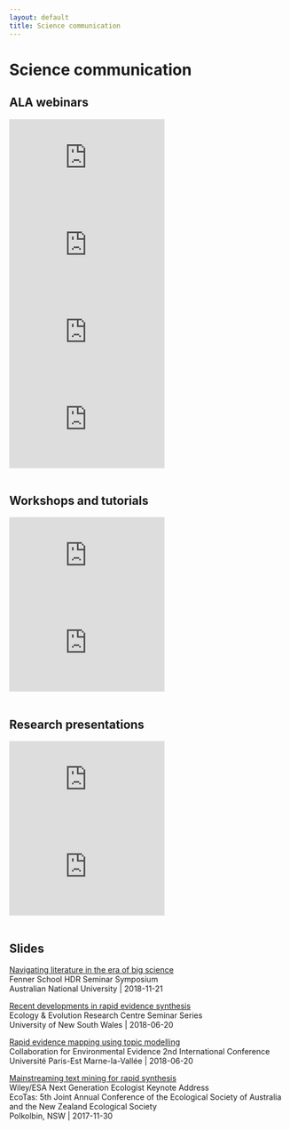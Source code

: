 ```yaml
---
layout: default
title: Science communication
---
```

<head>
  <!-- Global site tag (gtag.js) - Google Analytics -->
  <script async src="https://www.googletagmanager.com/gtag/js?id=UA-121833450-1"></script>
  <script>
    window.dataLayer = window.dataLayer || [];
    function gtag(){dataLayer.push(arguments);}
    gtag('js', new Date());

    gtag('config', 'UA-121833450-1');
  </script>
</head>


# Science communication

## ALA webinars

<iframe 
  width="280" 
  height="157" 
  src="https://www.youtube.com/embed/-lOHhW3Wbgo" 
  title="YouTube video player" 
  frameborder="0" 
  allow="accelerometer; autoplay; clipboard-write; encrypted-media; gyroscope; picture-in-picture" 
  allowfullscreen></iframe>

<iframe 
  width="280" 
  height="157" 
  src="https://www.youtube.com/embed/1wmq4dp3ldU" 
  title="YouTube video player" 
  frameborder="0" 
  allow="accelerometer; autoplay; clipboard-write; encrypted-media; gyroscope; picture-in-picture" 
  allowfullscreen></iframe>

<iframe 
  width="280" 
  height="157" 
  src="https://www.youtube.com/embed/1KG39INT7vQ" 
  title="YouTube video player" 
  frameborder="0" 
  allow="accelerometer; autoplay; clipboard-write; encrypted-media; gyroscope; picture-in-picture" 
  allowfullscreen></iframe>  
  
<iframe 
  width="280" 
  height="157" 
  src="https://www.youtube.com/embed/KQ39wR5qcnc" 
  title="YouTube video player" 
  frameborder="0" 
  allow="accelerometer; autoplay; clipboard-write; encrypted-media; gyroscope; picture-in-picture" 
  allowfullscreen></iframe>

<br>
<br>

## Workshops and tutorials

<iframe 
  width="280" 
  height="157" 
  src="https://www.youtube.com/embed/A5XBh8zAMfo" 
  title="YouTube video player" 
  frameborder="0" 
  allow="accelerometer; autoplay; clipboard-write; encrypted-media; gyroscope; picture-in-picture" 
  allowfullscreen></iframe>  
  
<iframe 
  width="280" 
  height="157" 
  src="https://www.youtube.com/embed/h5-gbq2-NJg" 
  title="YouTube video player" 
  frameborder="0" 
  allow="accelerometer; autoplay; clipboard-write; encrypted-media; gyroscope; picture-in-picture" 
  allowfullscreen></iframe>

<br>
<br>

## Research presentations

<iframe 
  width="280" 
  height="157" 
  src="https://www.youtube.com/embed/FejSyueZVqw" 
  title="YouTube video player" 
  frameborder="0" 
  allow="accelerometer; autoplay; clipboard-write; encrypted-media; gyroscope; picture-in-picture" 
  allowfullscreen></iframe>  
  
<iframe 
  width="280" 
  height="157" 
  src="https://www.youtube.com/embed/ty99Qca7b18" 
  title="YouTube video player" 
  frameborder="0" 
  allow="accelerometer; autoplay; clipboard-write; encrypted-media; gyroscope; picture-in-picture" 
  allowfullscreen></iframe>
  
<br>
<br>

## Slides

<p>
<a href="/assets/presentations/2018_11_21_Fenner_School_ANU.html">Navigating literature in the era of big science</a><br>
Fenner School HDR Seminar Symposium<br>
Australian National University | 2018-11-21
</p>
<p>
<a href="/assets/presentations/2018_06_20_UNSW.html">Recent developments in rapid evidence synthesis</a><br>
Ecology & Evolution Research Centre Seminar Series<br>
University of New South Wales | 2018-06-20
</p>
<p>
<a href="/assets/presentations/2018_04_20_CEE.html">Rapid evidence mapping using topic modelling</a><br>
Collaboration for Environmental Evidence 2nd International Conference<br>
Université Paris-Est Marne-la-Vallée | 2018-06-20
</p>
<p>
<a href="/assets/presentations/2017_11_30_EcoTas_Keynote.html">Mainstreaming text mining for rapid synthesis</a><br>
Wiley/ESA Next Generation Ecologist Keynote Address<br>
EcoTas: 5th Joint Annual Conference of the Ecological Society of Australia and the New Zealand Ecological Society<br>
Polkolbin, NSW | 2017-11-30
</p>